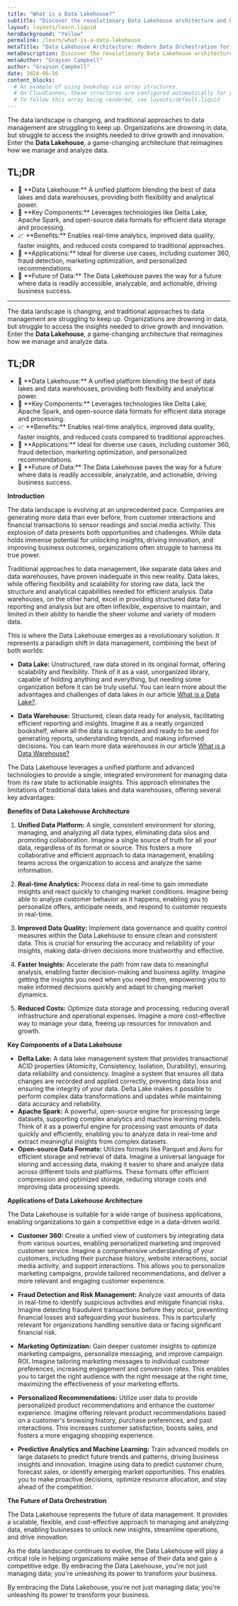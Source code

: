 ```yaml
---
title: "What is a Data Lakehouse?"
subtitle: "Discover the revolutionary Data Lakehouse architecture and how it combines the best of data lakes and data warehouses to unlock new insights, streamline operations, and drive"
layout: layouts/learn.liquid
heroBackground: "Yellow"
permalink: /learn/what-is-a-data-lakehouse
metaTitle: "Data Lakehouse Architecture: Modern Data Orchestration for Smarter Business"
metaDescription: Discover the revolutionary Data Lakehouse architecture and how it combines the best of data lakes and data warehouses to unlock new insights, streamline operations, and drive innovation.
metaAuthor: "Grayson Campbell"
author: "Grayson Campbell"
date: 2024-06-16
content_blocks:
  # An example of using bookshop via array structures.
  # On CloudCannon, these structures are configured automatically for you.
  # To follow this array being rendered, see layouts/default.liquid
---
```


The data landscape is changing, and traditional approaches to data management are struggling to keep up. Organizations are drowning in data, but struggle to access the insights needed to drive growth and innovation.  Enter the **Data Lakehouse**, a game-changing architecture that reimagines how we manage and analyze data.

<div class="tldr">
  <h2>TL;DR</h2>
  <ul>
    <li>🌊  **Data Lakehouse:** A unified platform blending the best of data lakes and data warehouses, providing both flexibility and analytical power.</li>
    <li>🔑 **Key Components:**  Leverages technologies like Delta Lake, Apache Spark, and open-source data formats for efficient data storage and processing.</li>
    <li>📈 **Benefits:** Enables real-time analytics, improved data quality, faster insights, and reduced costs compared to traditional approaches.</li>
    <li>💼 **Applications:** Ideal for diverse use cases, including customer 360, fraud detection, marketing optimization, and personalized recommendations.</li>
    <li>🚀 **Future of Data:** The Data Lakehouse paves the way for a future where data is readily accessible, analyzable, and actionable, driving business success.</li>
  </ul>
</div>

---

The data landscape is changing, and traditional approaches to data management are struggling to keep up. Organizations are drowning in data, but struggle to access the insights needed to drive growth and innovation.  Enter the **Data Lakehouse**, a game-changing architecture that reimagines how we manage and analyze data.

<div class="tldr">
  <h2>TL;DR</h2>
  <ul>
    <li>🌊  **Data Lakehouse:** A unified platform blending the best of data lakes and data warehouses, providing both flexibility and analytical power.</li>
    <li>🔑 **Key Components:**  Leverages technologies like Delta Lake, Apache Spark, and open-source data formats for efficient data storage and processing.</li>
    <li>📈 **Benefits:** Enables real-time analytics, improved data quality, faster insights, and reduced costs compared to traditional approaches.</li>
    <li>💼 **Applications:** Ideal for diverse use cases, including customer 360, fraud detection, marketing optimization, and personalized recommendations.</li>
    <li>🚀 **Future of Data:** The Data Lakehouse paves the way for a future where data is readily accessible, analyzable, and actionable, driving business success.</li>
  </ul>
</div>

**Introduction**

The data landscape is evolving at an unprecedented pace. Companies are generating more data than ever before, from customer interactions and financial transactions to sensor readings and social media activity. This explosion of data presents both opportunities and challenges. While data holds immense potential for unlocking insights, driving innovation, and improving business outcomes, organizations often struggle to harness its true power.

Traditional approaches to data management, like separate data lakes and data warehouses, have proven inadequate in this new reality. Data lakes, while offering flexibility and scalability for storing raw data, lack the structure and analytical capabilities needed for efficient analysis. Data warehouses, on the other hand, excel in providing structured data for reporting and analysis but are often inflexible, expensive to maintain, and limited in their ability to handle the sheer volume and variety of modern data.

This is where the Data Lakehouse emerges as a revolutionary solution.  It represents a paradigm shift in data management, combining the best of both worlds:

* **Data Lake:**  Unstructured, raw data stored in its original format, offering scalability and flexibility.  Think of it as a vast, unorganized library, capable of holding anything and everything, but needing some organization before it can be truly useful.  You can learn more about the advantages and challenges of data lakes in our article [What is a Data Lake?](/learn/what-is-a-data-lake).

* **Data Warehouse:**  Structured, clean data ready for analysis, facilitating efficient reporting and insights.  Imagine it as a neatly organized bookshelf, where all the data is categorized and ready to be used for generating reports, understanding trends, and making informed decisions. You can learn more data warehouses in our article [What is a Data Warehouse?](/learn/what-is-a-data-warehouse)

The Data Lakehouse leverages a unified platform and advanced technologies to provide a single, integrated environment for managing data from its raw state to actionable insights. This approach eliminates the limitations of traditional data lakes and data warehouses, offering several key advantages:

**Benefits of Data Lakehouse Architecture**

1. **Unified Data Platform:**  A single, consistent environment for storing, managing, and analyzing all data types, eliminating data silos and promoting collaboration. Imagine a single source of truth for all your data, regardless of its format or source. This fosters a more collaborative and efficient approach to data management, enabling teams across the organization to access and analyze the same information.

2. **Real-time Analytics:**  Process data in real-time to gain immediate insights and react quickly to changing market conditions.  Imagine being able to analyze customer behavior as it happens, enabling you to personalize offers, anticipate needs, and respond to customer requests in real-time.

3. **Improved Data Quality:**  Implement data governance and quality control measures within the Data Lakehouse to ensure clean and consistent data. This is crucial for ensuring the accuracy and reliability of your insights, making data-driven decisions more trustworthy and effective.

4. **Faster Insights:**  Accelerate the path from raw data to meaningful analysis, enabling faster decision-making and business agility. Imagine getting the insights you need when you need them, empowering you to make informed decisions quickly and adapt to changing market dynamics.

5. **Reduced Costs:**  Optimize data storage and processing, reducing overall infrastructure and operational expenses. Imagine a more cost-effective way to manage your data, freeing up resources for innovation and growth.

**Key Components of a Data Lakehouse**

* **Delta Lake:** A data lake management system that provides transactional ACID properties (Atomicity, Consistency, Isolation, Durability), ensuring data reliability and consistency.  Imagine a system that ensures all data changes are recorded and applied correctly, preventing data loss and ensuring the integrity of your data. Delta Lake makes it possible to perform complex data transformations and updates while maintaining data accuracy and reliability. 
* **Apache Spark:**  A powerful, open-source engine for processing large datasets, supporting complex analytics and machine learning models. Think of it as a powerful engine for processing vast amounts of data quickly and efficiently, enabling you to analyze data in real-time and extract meaningful insights from complex datasets.
* **Open-source Data Formats:**  Utilizes formats like Parquet and Avro for efficient storage and retrieval of data. Imagine a universal language for storing and accessing data, making it easier to share and analyze data across different tools and platforms. These formats offer efficient compression and optimized storage, reducing storage costs and improving data processing speeds.

**Applications of Data Lakehouse Architecture**

The Data Lakehouse is suitable for a wide range of business applications, enabling organizations to gain a competitive edge in a data-driven world. 

* **Customer 360:** Create a unified view of customers by integrating data from various sources, enabling personalized marketing and improved customer service. Imagine a comprehensive understanding of your customers, including their purchase history, website interactions, social media activity, and support interactions. This allows you to personalize marketing campaigns, provide tailored recommendations, and deliver a more relevant and engaging customer experience.

* **Fraud Detection and Risk Management:**  Analyze vast amounts of data in real-time to identify suspicious activities and mitigate financial risks. Imagine detecting fraudulent transactions before they occur, preventing financial losses and safeguarding your business. This is particularly relevant for organizations handling sensitive data or facing significant financial risk.

* **Marketing Optimization:**  Gain deeper customer insights to optimize marketing campaigns, personalize messaging, and improve campaign ROI. Imagine tailoring marketing messages to individual customer preferences, increasing engagement and conversion rates. This enables you to target the right audience with the right message at the right time, maximizing the effectiveness of your marketing efforts.

* **Personalized Recommendations:**  Utilize user data to provide personalized product recommendations and enhance the customer experience. Imagine offering relevant product recommendations based on a customer's browsing history, purchase preferences, and past interactions. This increases customer satisfaction, boosts sales, and fosters a more engaging shopping experience.

* **Predictive Analytics and Machine Learning:**  Train advanced models on large datasets to predict future trends and patterns, driving business insights and innovation.  Imagine using data to predict customer churn, forecast sales, or identify emerging market opportunities. This enables you to make proactive decisions, optimize resource allocation, and stay ahead of the competition.

**The Future of Data Orchestration**

The Data Lakehouse represents the future of data management. It provides a scalable, flexible, and cost-effective approach to managing and analyzing data, enabling businesses to unlock new insights, streamline operations, and drive innovation.

As the data landscape continues to evolve, the Data Lakehouse will play a critical role in helping organizations make sense of their data and gain a competitive edge. By embracing the Data Lakehouse, you're not just managing data; you're unleashing its power to transform your business.

By embracing the Data Lakehouse, you're not just managing data; you're unleashing its power to transform your business. 
